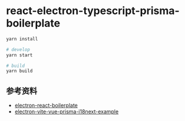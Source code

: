 # react-electron-typescript-prisma-boilerplate

```bash
yarn install

# develop
yarn start

# build
yarn build
```

## 参考资料

- [electron-react-boilerplate](https://github.com/electron-react-boilerplate/electron-react-boilerplate)
- [electron-vite-vue-prisma-i18next-example](https://github.com/leoFitz1024/electron-vite-vue-prisma-i18next-example)
